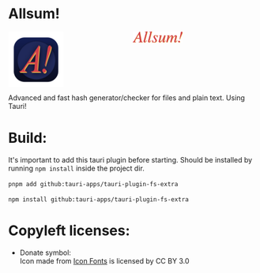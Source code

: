 # Allsum!
<div style="display: grid; 
grid-template-columns: repeat(2, 1fr); 
grid-template-rows: 1fr; 
grid-column-gap: 0px;
grid-row-gap: 0px;">
<img src=./src-tauri/icons/icon.png style="Height:7rem;">
<img src="./website/allsum.png" style="max-width:40%">
</div>

Advanced and fast hash generator/checker for files and plain text.
Using Tauri!
# Build:
It's important to add this tauri plugin before starting. Should be installed by running `npm install` inside the project dir.

`pnpm add github:tauri-apps/tauri-plugin-fs-extra`

`npm install github:tauri-apps/tauri-plugin-fs-extra`

# Copyleft licenses:
- Donate symbol: <div>Icon made from <a href="http://www.onlinewebfonts.com/icon">Icon Fonts</a> is licensed by CC BY 3.0</div>